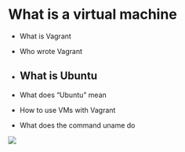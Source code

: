 # What is a virtual machine

- What is Vagrant

- Who wrote Vagrant

- ## What is Ubuntu

- What does “Ubuntu” mean

- How to use VMs with Vagrant

- What does the command uname do

![](https://www.mugo.ca/var/ezwebin_site/storage/images/_aliases/social_thumb/blog/building-a-development-environment-from-a-production-website-with-vagrant-and-virtualbox/207719-1-eng-US/Building-a-development-environment-from-a-production-website-with-Vagrant-and-VirtualBox.png)
